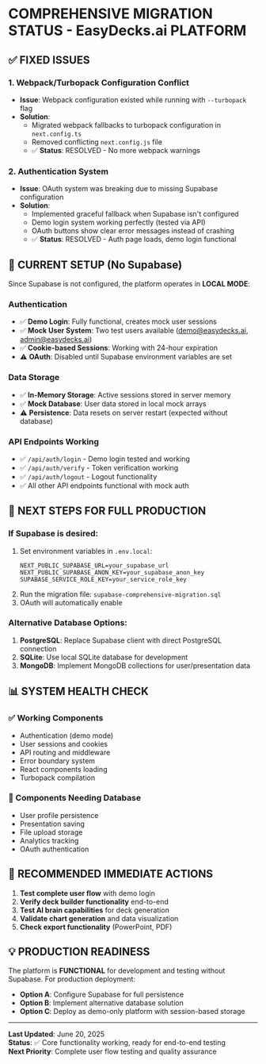 # COMPREHENSIVE MIGRATION STATUS - EasyDecks.ai PLATFORM

## ✅ FIXED ISSUES

### 1. **Webpack/Turbopack Configuration Conflict**
- **Issue**: Webpack configuration existed while running with `--turbopack` flag
- **Solution**: 
  - Migrated webpack fallbacks to turbopack configuration in `next.config.ts`
  - Removed conflicting `next.config.js` file
  - ✅ **Status**: RESOLVED - No more webpack warnings

### 2. **Authentication System**
- **Issue**: OAuth system was breaking due to missing Supabase configuration
- **Solution**:
  - Implemented graceful fallback when Supabase isn't configured
  - Demo login system working perfectly (tested via API)
  - OAuth buttons show clear error messages instead of crashing
  - ✅ **Status**: RESOLVED - Auth page loads, demo login functional

## 🔄 CURRENT SETUP (No Supabase)

Since Supabase is not configured, the platform operates in **LOCAL MODE**:

### Authentication
- ✅ **Demo Login**: Fully functional, creates mock user sessions
- ✅ **Mock User System**: Two test users available (demo@easydecks.ai, admin@easydecks.ai)
- ✅ **Cookie-based Sessions**: Working with 24-hour expiration
- ⚠️ **OAuth**: Disabled until Supabase environment variables are set

### Data Storage
- ✅ **In-Memory Storage**: Active sessions stored in server memory
- ✅ **Mock Database**: User data stored in local mock arrays
- ⚠️ **Persistence**: Data resets on server restart (expected without database)

### API Endpoints Working
- ✅ `/api/auth/login` - Demo login tested and working
- ✅ `/api/auth/verify` - Token verification working
- ✅ `/api/auth/logout` - Logout functionality
- ✅ All other API endpoints functional with mock auth

## 🚀 NEXT STEPS FOR FULL PRODUCTION

### If Supabase is desired:
1. Set environment variables in `.env.local`:
   ```
   NEXT_PUBLIC_SUPABASE_URL=your_supabase_url
   NEXT_PUBLIC_SUPABASE_ANON_KEY=your_supabase_anon_key
   SUPABASE_SERVICE_ROLE_KEY=your_service_role_key
   ```
2. Run the migration file: `supabase-comprehensive-migration.sql`
3. OAuth will automatically enable

### Alternative Database Options:
1. **PostgreSQL**: Replace Supabase client with direct PostgreSQL connection
2. **SQLite**: Use local SQLite database for development
3. **MongoDB**: Implement MongoDB collections for user/presentation data

## 📊 SYSTEM HEALTH CHECK

### ✅ Working Components
- Authentication (demo mode)
- User sessions and cookies
- API routing and middleware
- Error boundary system
- React components loading
- Turbopack compilation

### 🔧 Components Needing Database
- User profile persistence
- Presentation saving
- File upload storage
- Analytics tracking
- OAuth authentication

## 🎯 RECOMMENDED IMMEDIATE ACTIONS

1. **Test complete user flow** with demo login
2. **Verify deck builder functionality** end-to-end
3. **Test AI brain capabilities** for deck generation
4. **Validate chart generation** and data visualization
5. **Check export functionality** (PowerPoint, PDF)

## 💡 PRODUCTION READINESS

The platform is **FUNCTIONAL** for development and testing without Supabase. For production deployment:

- **Option A**: Configure Supabase for full persistence
- **Option B**: Implement alternative database solution
- **Option C**: Deploy as demo-only platform with session-based storage

---

**Last Updated**: June 20, 2025  
**Status**: ✅ Core functionality working, ready for end-to-end testing  
**Next Priority**: Complete user flow testing and quality assurance